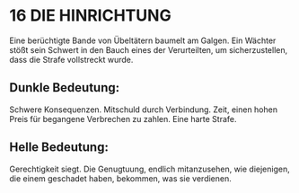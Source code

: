 # 16 DIE HINRICHTUNG

Eine berüchtigte Bande von Übeltätern baumelt am Galgen. 
Ein Wächter stößt sein Schwert in den Bauch eines der 
Verurteilten, um sicherzustellen, dass die Strafe vollstreckt 
wurde.
## Dunkle Bedeutung:
Schwere Konsequenzen. Mitschuld durch Verbindung. Zeit, 
einen hohen Preis für begangene Verbrechen zu zahlen. Eine 
harte Strafe.
## Helle Bedeutung:
Gerechtigkeit siegt. Die Genugtuung, endlich mitanzusehen, 
wie diejenigen, die einem geschadet haben, bekommen, was sie 
verdienen.